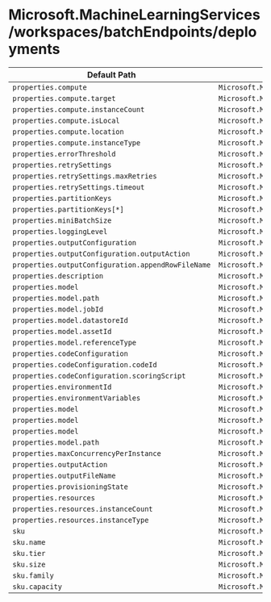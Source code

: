 # Microsoft.MachineLearningServices/workspaces/batchEndpoints/deployments

| Default Path | Alias |
|---|---|
| `properties.compute` | `Microsoft.MachineLearningServices/workspaces/batchEndpoints/deployments/compute` |
| `properties.compute.target` | `Microsoft.MachineLearningServices/workspaces/batchEndpoints/deployments/compute.target` |
| `properties.compute.instanceCount` | `Microsoft.MachineLearningServices/workspaces/batchEndpoints/deployments/compute.instanceCount` |
| `properties.compute.isLocal` | `Microsoft.MachineLearningServices/workspaces/batchEndpoints/deployments/compute.isLocal` |
| `properties.compute.location` | `Microsoft.MachineLearningServices/workspaces/batchEndpoints/deployments/compute.location` |
| `properties.compute.instanceType` | `Microsoft.MachineLearningServices/workspaces/batchEndpoints/deployments/compute.instanceType` |
| `properties.errorThreshold` | `Microsoft.MachineLearningServices/workspaces/batchEndpoints/deployments/errorThreshold` |
| `properties.retrySettings` | `Microsoft.MachineLearningServices/workspaces/batchEndpoints/deployments/retrySettings` |
| `properties.retrySettings.maxRetries` | `Microsoft.MachineLearningServices/workspaces/batchEndpoints/deployments/retrySettings.maxRetries` |
| `properties.retrySettings.timeout` | `Microsoft.MachineLearningServices/workspaces/batchEndpoints/deployments/retrySettings.timeout` |
| `properties.partitionKeys` | `Microsoft.MachineLearningServices/workspaces/batchEndpoints/deployments/partitionKeys` |
| `properties.partitionKeys[*]` | `Microsoft.MachineLearningServices/workspaces/batchEndpoints/deployments/partitionKeys[*]` |
| `properties.miniBatchSize` | `Microsoft.MachineLearningServices/workspaces/batchEndpoints/deployments/miniBatchSize` |
| `properties.loggingLevel` | `Microsoft.MachineLearningServices/workspaces/batchEndpoints/deployments/loggingLevel` |
| `properties.outputConfiguration` | `Microsoft.MachineLearningServices/workspaces/batchEndpoints/deployments/outputConfiguration` |
| `properties.outputConfiguration.outputAction` | `Microsoft.MachineLearningServices/workspaces/batchEndpoints/deployments/outputConfiguration.outputAction` |
| `properties.outputConfiguration.appendRowFileName` | `Microsoft.MachineLearningServices/workspaces/batchEndpoints/deployments/outputConfiguration.appendRowFileName` |
| `properties.description` | `Microsoft.MachineLearningServices/workspaces/batchEndpoints/deployments/description` |
| `properties.model` | `Microsoft.MachineLearningServices/workspaces/batchEndpoints/deployments/model.OutputPath` |
| `properties.model.path` | `Microsoft.MachineLearningServices/workspaces/batchEndpoints/deployments/model.OutputPath.path` |
| `properties.model.jobId` | `Microsoft.MachineLearningServices/workspaces/batchEndpoints/deployments/model.OutputPath.jobId` |
| `properties.model.datastoreId` | `Microsoft.MachineLearningServices/workspaces/batchEndpoints/deployments/model.DataPath.datastoreId` |
| `properties.model.assetId` | `Microsoft.MachineLearningServices/workspaces/batchEndpoints/deployments/model.Id.assetId` |
| `properties.model.referenceType` | `Microsoft.MachineLearningServices/workspaces/batchEndpoints/deployments/model.referenceType` |
| `properties.codeConfiguration` | `Microsoft.MachineLearningServices/workspaces/batchEndpoints/deployments/codeConfiguration` |
| `properties.codeConfiguration.codeId` | `Microsoft.MachineLearningServices/workspaces/batchEndpoints/deployments/codeConfiguration.codeId` |
| `properties.codeConfiguration.scoringScript` | `Microsoft.MachineLearningServices/workspaces/batchEndpoints/deployments/codeConfiguration.scoringScript` |
| `properties.environmentId` | `Microsoft.MachineLearningServices/workspaces/batchEndpoints/deployments/environmentId` |
| `properties.environmentVariables` | `Microsoft.MachineLearningServices/workspaces/batchEndpoints/deployments/environmentVariables` |
| `properties.model` | `Microsoft.MachineLearningServices/workspaces/batchEndpoints/deployments/model.Id` |
| `properties.model` | `Microsoft.MachineLearningServices/workspaces/batchEndpoints/deployments/model.DataPath` |
| `properties.model` | `Microsoft.MachineLearningServices/workspaces/batchEndpoints/deployments/model` |
| `properties.model.path` | `Microsoft.MachineLearningServices/workspaces/batchEndpoints/deployments/model.DataPath.path` |
| `properties.maxConcurrencyPerInstance` | `Microsoft.MachineLearningServices/workspaces/batchEndpoints/deployments/maxConcurrencyPerInstance` |
| `properties.outputAction` | `Microsoft.MachineLearningServices/workspaces/batchEndpoints/deployments/outputAction` |
| `properties.outputFileName` | `Microsoft.MachineLearningServices/workspaces/batchEndpoints/deployments/outputFileName` |
| `properties.provisioningState` | `Microsoft.MachineLearningServices/workspaces/batchEndpoints/deployments/provisioningState` |
| `properties.resources` | `Microsoft.MachineLearningServices/workspaces/batchEndpoints/deployments/resources` |
| `properties.resources.instanceCount` | `Microsoft.MachineLearningServices/workspaces/batchEndpoints/deployments/resources.instanceCount` |
| `properties.resources.instanceType` | `Microsoft.MachineLearningServices/workspaces/batchEndpoints/deployments/resources.instanceType` |
| `sku` | `Microsoft.MachineLearningServices/workspaces/batchEndpoints/deployments/sku` |
| `sku.name` | `Microsoft.MachineLearningServices/workspaces/batchEndpoints/deployments/sku.name` |
| `sku.tier` | `Microsoft.MachineLearningServices/workspaces/batchEndpoints/deployments/sku.tier` |
| `sku.size` | `Microsoft.MachineLearningServices/workspaces/batchEndpoints/deployments/sku.size` |
| `sku.family` | `Microsoft.MachineLearningServices/workspaces/batchEndpoints/deployments/sku.family` |
| `sku.capacity` | `Microsoft.MachineLearningServices/workspaces/batchEndpoints/deployments/sku.capacity` |

